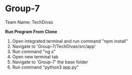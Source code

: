 # Group-7
Team Name: TechDivas

**Run Program From Clone**
1. Open integrated terminal and run command "npm install"
2. Navigate to 'Group-7/TechDivas/src/app'
3. Run command "ng s"
4. Open new terminal tab
5. Navigate to 'Group-7' the base folder
6. Run command "python3 app.py"
